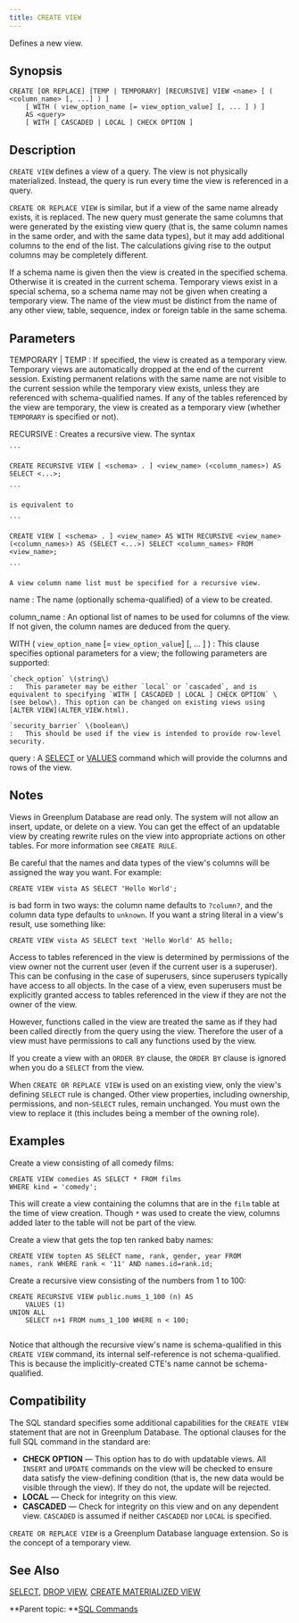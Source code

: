 ```yaml
---
title: CREATE VIEW 
---
```


Defines a new view.

## <a id="section2"></a>Synopsis 

``` {#sql_command_synopsis}
CREATE [OR REPLACE] [TEMP | TEMPORARY] [RECURSIVE] VIEW <name> [ ( <column_name> [, ...] ) ]
    [ WITH ( view_option_name [= view_option_value] [, ... ] ) ]
    AS <query>
    [ WITH [ CASCADED | LOCAL ] CHECK OPTION ]
```

## <a id="section3"></a>Description 

`CREATE VIEW` defines a view of a query. The view is not physically materialized. Instead, the query is run every time the view is referenced in a query.

`CREATE OR REPLACE VIEW` is similar, but if a view of the same name already exists, it is replaced. The new query must generate the same columns that were generated by the existing view query \(that is, the same column names in the same order, and with the same data types\), but it may add additional columns to the end of the list. The calculations giving rise to the output columns may be completely different.

If a schema name is given then the view is created in the specified schema. Otherwise it is created in the current schema. Temporary views exist in a special schema, so a schema name may not be given when creating a temporary view. The name of the view must be distinct from the name of any other view, table, sequence, index or foreign table in the same schema.

## <a id="section4"></a>Parameters 

TEMPORARY \| TEMP
:   If specified, the view is created as a temporary view. Temporary views are automatically dropped at the end of the current session. Existing permanent relations with the same name are not visible to the current session while the temporary view exists, unless they are referenced with schema-qualified names. If any of the tables referenced by the view are temporary, the view is created as a temporary view \(whether `TEMPORARY` is specified or not\).

RECURSIVE
:   Creates a recursive view. The syntax

    ```
    
    CREATE RECURSIVE VIEW [ <schema> . ] <view_name> (<column_names>) AS SELECT <...>;
    
    ```

    is equivalent to

    ```
    
    CREATE VIEW [ <schema> . ] <view_name> AS WITH RECURSIVE <view_name> (<column_names>) AS (SELECT <...>) SELECT <column_names> FROM <view_name>;
    
    ```

    A view column name list must be specified for a recursive view.

name
:   The name \(optionally schema-qualified\) of a view to be created.

column\_name
:   An optional list of names to be used for columns of the view. If not given, the column names are deduced from the query.

WITH \( `view_option_name` \[= `view_option_value`\] \[, ... \] \)
:   This clause specifies optional parameters for a view; the following parameters are supported:

    `check_option` \(string\)
    :   This parameter may be either `local` or `cascaded`, and is equivalent to specifying `WITH [ CASCADED | LOCAL ] CHECK OPTION` \(see below\). This option can be changed on existing views using [ALTER VIEW](ALTER_VIEW.html).

    `security_barrier` \(boolean\)
    :   This should be used if the view is intended to provide row-level security.

query
:   A [SELECT](SELECT.html) or [VALUES](VALUES.html) command which will provide the columns and rows of the view.

## <a id="section5"></a>Notes 

Views in Greenplum Database are read only. The system will not allow an insert, update, or delete on a view. You can get the effect of an updatable view by creating rewrite rules on the view into appropriate actions on other tables. For more information see `CREATE RULE`.

Be careful that the names and data types of the view's columns will be assigned the way you want. For example:

```
CREATE VIEW vista AS SELECT 'Hello World';
```

is bad form in two ways: the column name defaults to `?column?`, and the column data type defaults to `unknown`. If you want a string literal in a view's result, use something like:

```
CREATE VIEW vista AS SELECT text 'Hello World' AS hello;
```

Access to tables referenced in the view is determined by permissions of the view owner not the current user \(even if the current user is a superuser\). This can be confusing in the case of superusers, since superusers typically have access to all objects. In the case of a view, even superusers must be explicitly granted access to tables referenced in the view if they are not the owner of the view.

However, functions called in the view are treated the same as if they had been called directly from the query using the view. Therefore the user of a view must have permissions to call any functions used by the view.

If you create a view with an `ORDER BY` clause, the `ORDER BY` clause is ignored when you do a `SELECT` from the view.

When `CREATE OR REPLACE VIEW` is used on an existing view, only the view's defining `SELECT` rule is changed. Other view properties, including ownership, permissions, and non-`SELECT` rules, remain unchanged. You must own the view to replace it \(this includes being a member of the owning role\).

## <a id="section6"></a>Examples 

Create a view consisting of all comedy films:

```
CREATE VIEW comedies AS SELECT * FROM films 
WHERE kind = 'comedy';
```

This will create a view containing the columns that are in the `film` table at the time of view creation. Though `*` was used to create the view, columns added later to the table will not be part of the view.

Create a view that gets the top ten ranked baby names:

```
CREATE VIEW topten AS SELECT name, rank, gender, year FROM 
names, rank WHERE rank < '11' AND names.id=rank.id;
```

Create a recursive view consisting of the numbers from 1 to 100:

```
CREATE RECURSIVE VIEW public.nums_1_100 (n) AS
    VALUES (1)
UNION ALL
    SELECT n+1 FROM nums_1_100 WHERE n < 100;
      
```

Notice that although the recursive view's name is schema-qualified in this `CREATE VIEW` command, its internal self-reference is not schema-qualified. This is because the implicitly-created CTE's name cannot be schema-qualified.

## <a id="section7"></a>Compatibility 

The SQL standard specifies some additional capabilities for the `CREATE VIEW` statement that are not in Greenplum Database. The optional clauses for the full SQL command in the standard are:

-   **CHECK OPTION** — This option has to do with updatable views. All `INSERT` and `UPDATE` commands on the view will be checked to ensure data satisfy the view-defining condition \(that is, the new data would be visible through the view\). If they do not, the update will be rejected.
-   **LOCAL** — Check for integrity on this view.
-   **CASCADED** — Check for integrity on this view and on any dependent view. `CASCADED` is assumed if neither `CASCADED` nor `LOCAL` is specified.

`CREATE OR REPLACE VIEW` is a Greenplum Database language extension. So is the concept of a temporary view.

## <a id="section8"></a>See Also 

[SELECT](SELECT.html), [DROP VIEW](DROP_VIEW.html), [CREATE MATERIALIZED VIEW](CREATE_MATERIALIZED_VIEW.html)

**Parent topic: **[SQL Commands](../sql_commands/sql_ref.html)

